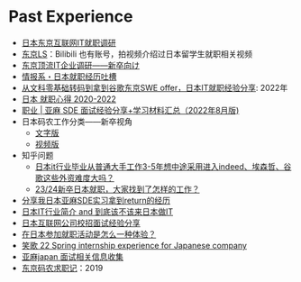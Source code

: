 # Past Experience

- [日本东京互联网IT就职调研](https://zhuanlan.zhihu.com/p/401924091)
- [东京LS](https://space.bilibili.com/1283564269)：Bilibili 也有账号，拍视频介绍过日本留学生就职相关视频
- [东京顶流IT企业调研——新卒向け](https://zhuanlan.zhihu.com/p/427128483)
- [情报系・日本就职经历吐槽](https://zhuanlan.zhihu.com/p/530736395)
- [从文科零基础转码到拿到谷歌东京SWE offer，日本IT就职经验分享](https://zhuanlan.zhihu.com/p/545522472): 2022年
- [日本 就职心得 2020-2022](https://zhuanlan.zhihu.com/p/498227867)
- [职业 | 亚麻 SDE 面试经验分享+学习材料汇总（2022年8月版)](https://randomwaves.space/posts/amazon-sde-interview-2022-08-ver/)
- 日本码农工作分类——新卒视角
  - [文字版](https://liuyuchen777.github.io/2022/01/07/Japan-IT/)
  - [视频版](https://www.bilibili.com/video/BV1aq4y1y7q4)
- 知乎问题
  - [日本it行业毕业从普通大手工作3-5年想中途采用进入indeed、埃森哲、谷歌这些外资难度大吗？](https://www.zhihu.com/question/514041580/answer/2427526125)
  - [23/24新卒日本就职，大家找到了怎样的工作？](https://www.zhihu.com/question/549931415/answer/2663776564)
- [分享我日本亚麻SDE实习拿到return的经历](https://www.douban.com/group/topic/198277633/?_i=6443460PPtvepl)
- [日本IT行业简介 and 到底该不该来日本做IT](https://zhuanlan.zhihu.com/p/48274057)
- [日本互联网公司校招面试经验分享](https://zhuanlan.zhihu.com/p/148084023)
- [在日本参加就职活动是怎么一种体验？](https://www.zhihu.com/question/38645740/answer/636839317)
- [笑歌 22 Spring internship experience for Japanese company](https://docs.google.com/document/d/1Afa90T15NbwoLDHTc_yr6bRdjicuE9qRVjQAwMa8GuY)
- [亚麻japan 面试相关信息收集](https://docs.google.com/document/d/1Mnnpov_48BjYJT28nakvyA3ak1nxdRkMHVjK_sSarLc)
- [东京码农求职记](https://johnkyon.github.io/2019/05/06/job-hunting-Tokyo/?nsukey=5Q9LpKSHh9uSOBpXo%2FMxCt9yAaiOYyE%2Bservoa2N75laCp1eeTwUTyVhm08TgP5gcAxPtmeeFpOdbErlVk3qfzekWCzJMkcdJ2anHMbX1vYO4mSQvC%2BIi6G0FiaIj5Gau8f7U7udr%2FmJ5FvV7Xk0j8kRBduM1%2B%2BrlxxMXDd6grudqX6ASbyx7jJ0gIPMB2WS56%2FOzB29Yk2sY%2Fe1sm6opQ%3D%3D)：2019
